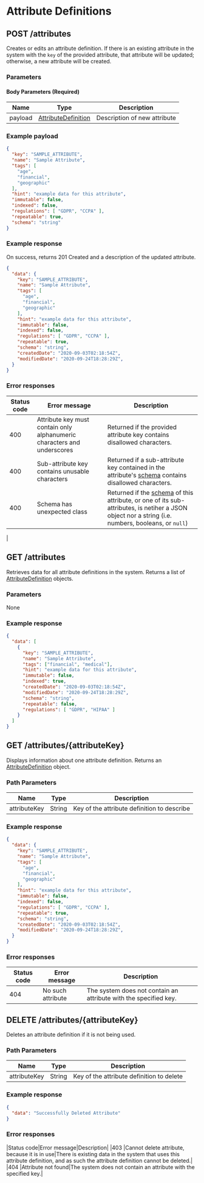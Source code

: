# Attribute Definitions

## POST /attributes
Creates or edits an attribute definition. If there is an existing attribute in the system with the `key` of the provided attribute, that attribute will be updated; otherwise, a new attribute will be created.

### Parameters

#### Body Parameters (Required)
|Name            |Type                            |Description                  |
|----------------|--------------------------------|-----------------------------|
|payload         |[AttributeDefinition](/glossary/attribute)|Description of new attribute |

### Example payload

```json
{
  "key": "SAMPLE_ATTRIBUTE",
  "name": "Sample Attribute",
  "tags": [
    "age",
    "financial",
    "geographic"
  ],
  "hint": "example data for this attribute",
  "immutable": false,
  "indexed": false,
  "regulations": [ "GDPR", "CCPA" ],
  "repeatable": true,
  "schema": "string"
}
```

### Example response
On success, returns 201 Created and a description of the updated attribute.

```json
{
  "data": {
    "key": "SAMPLE_ATTRIBUTE",
    "name": "Sample Attribute",
    "tags": [
      "age",
      "financial",
      "geographic"
    ],
    "hint": "example data for this attribute",
    "immutable": false,
    "indexed": false,
    "regulations": [ "GDPR", "CCPA" ],
    "repeatable": true,
    "schema": "string",
    "createdDate": "2020-09-03T02:18:54Z",
    "modifiedDate": "2020-09-24T18:28:29Z",
  }
}
```
### Error responses
|Status code|Error message|Description|
|-----------|-------------|-----------|
|400        |Attribute key must contain only alphanumeric characters and underscores|Returned if the provided attribute key contains disallowed characters.|
|400        |Sub-attribute key contains unusable characters|Returned if a sub-attribute key contained in the attribute's [schema](/tutorials/attribute-schemas) contains disallowed characters.|
|400        |Schema has unexpected class|Returned if the [schema](/tutorials/attribute-schemas) of this attribute, or one of its sub-attributes, is netiher a JSON object nor a string (i.e. numbers, booleans, or `null`)|
|

## GET /attributes
Retrieves data for all attribute definitions in the system. Returns a list of [AttributeDefinition](/glossary/attribute) objects.

### Parameters
None

### Example response
```json
{
  "data": [
    {
      "key": "SAMPLE_ATTRIBUTE",
      "name": "Sample Attribute",
      "tags": ["financial", "medical"],
      "hint": "example data for this attribute",
      "immutable": false,
      "indexed": true,
      "createdDate": "2020-09-03T02:18:54Z",
      "modifiedDate": "2020-09-24T18:28:29Z",
      "schema": "string",
      "repeatable": false,
      "regulations": [ "GDPR", "HIPAA" ]
    }
  ]
}
```

## GET /attributes/{attributeKey}
Displays information about one attribute definition. Returns an [AttributeDefinition](/glossary/attribute) object.

### Path Parameters
|Name            |Type                           |Description                  |
|----------------|-------------------------------|-----------------------------|
|attributeKey    |String                         |Key of the attribute definition to describe |

### Example response
```json
{
  "data": {
    "key": "SAMPLE_ATTRIBUTE",
    "name": "Sample Attribute",
    "tags": [
      "age",
      "financial",
      "geographic"
    ],
    "hint": "example data for this attribute",
    "immutable": false,
    "indexed": false,
    "regulations": [ "GDPR", "CCPA" ],
    "repeatable": true,
    "schema": "string",
    "createdDate": "2020-09-03T02:18:54Z",
    "modifiedDate": "2020-09-24T18:28:29Z",
  }
}
```

### Error responses
|Status code|Error message|Description|
|-----------|-------------|-----------|
|404        |No such attribute|The system does not contain an attribute with the specified key.|


## DELETE /attributes/{attributeKey}
Deletes an attribute definition if it is not being used.

### Path Parameters
|Name            |Type                           |Description                  |
|----------------|-------------------------------|-----------------------------|
|attributeKey    |String                         |Key of the attribute definition to delete |

### Example response
```json
{
  "data": "Successfully Deleted Attribute"
}
```

### Error responses
|Status code|Error message|Description|
|403        |Cannot delete attribute, because it is in use|There is existing data in the system that uses this attribute definition, and as such the attribute definition cannot be deleted.|
|404        |Attribute not found|The system does not contain an attribute with the specified key.|